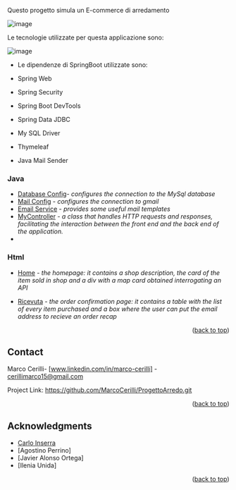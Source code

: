 Questo progetto simula un E-commerce di arredamento

![image](https://github.com/user-attachments/assets/cd405075-e22f-48a1-9a46-a3b1ffef9f13)


Le tecnologie utilizzate per questa applicazione sono:


   ![image](https://github.com/user-attachments/assets/3de06bbc-9012-449b-afd9-622ea7a43aeb)


  
- Le dipendenze di SpringBoot utilizzate sono:
  
- Spring Web
 

- Spring Security


- Spring Boot DevTools
  


- Spring Data JDBC



- My SQL Driver
 

- Thymeleaf



- Java Mail Sender




### Java
  - [Database Config](ProgettoIkea/src/main/java/com/example/demo/DatabaseConfig.java)- _configures the connection to the MySql database_
  - [Mail Config](ProgettoIkea/src/main/java/com/example/demo/MailConfig.java) - _configures the connection to gmail_
  - [Email Service](ProgettoIkea/src/main/java/com/example/demo/EmailService.java) - _provides some useful mail templates_
  - [MyController](ProgettoIkea/src/main/java/com/example/demo/MyController.java) - _a class that handles HTTP requests and responses, facilitating the interaction between        the front end and the back end of the application._
  - 
### Html
  
  - [Home](ProgettoIkea/src/main/resources/templates/Home.html) - _the homepage: it contains a shop description, the card of the item sold in shop and a div with a map card obtained interrogating an API_

  - [Ricevuta](ProgettoIkea/src/main/resources/templates/recap.html) - _the order confirmation page: it contains a table with the list of every item purchased and a box where the user can put the email address to recieve an order recap_

<p align="right">(<a href="#readme-top">back to top</a>)</p>

## Contact

Marco Cerilli- [www.linkedin.com/in/marco-cerilli] - cerillimarco15@gmail.com

Project Link:    https://github.com/MarcoCerilli/ProgettoArredo.git

<p align="right">(<a href="#readme-top">back to top</a>)</p>

## Acknowledgments

* [Carlo Inserra](https://github.com/Carleoinserra)
* [Agostino Perrino]
* [Javier Alonso Ortega]
* [Ilenia Unida]

  
<p align="right">(<a href="#readme-top">back to top</a>)</p>
